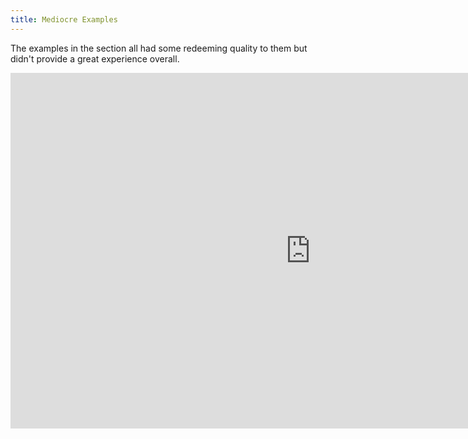 ```yaml
---
title: Mediocre Examples
---
```


The examples in the section all had some redeeming quality to them but didn't provide a great experience overall.

<iframe src="https://docs.google.com/presentation/d/e/2PACX-1vSN0NK1tc56t7uJCarQib1_1g679T-e-0OMdj_-B8VZfoKQdhHfKSNAL-WxStyL2NSKwuYR9gajANcW/embed?start=false&amp;loop=false&amp;delayms=3000" frameborder="0" width="960" height="569" allowfullscreen="true" mozallowfullscreen="true" webkitallowfullscreen="true"></iframe>